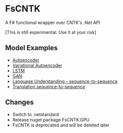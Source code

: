# FsCNTK

A F# functional wrapper over CNTK's .Net API

[This is still experimental. Use it at your risk]

## Model Examples

- [Autoencoder](FsCNTK.Samples/Scripts/cntk_105_autoencoder.fsx)
- [Variational Autoencoder](FsCNTK.Samples/Scripts/cntk_105b_variational_autoencoder.fsx)
- [LSTM](FsCNTK.Samples/Scripts/cntk_106a_lstm_with_sim_data.fsx)
- [GAN](FsCNTK.Samples/Scripts/cntk_206b__dcgan.fsx)
- [Language Understanding - sequence-to-sequence](FsCNTK.Samples/Scripts/cntk_202_lang_understanding.fsx)
- [Translation sequence-to-sequence](FsCNTK.Samples/Scripts/cntk_599a_sequence_to_sequence.fsx)


## Changes

- Switch to .netstandard
- Release nuget package FsCNTK.GPU 
- FsCNTK is deprecated and will be deleted later
